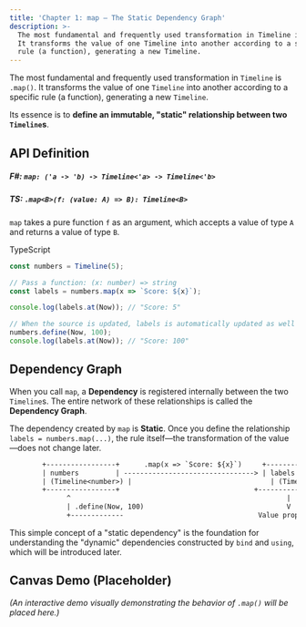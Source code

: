 ```yaml
---
title: 'Chapter 1: map — The Static Dependency Graph'
description: >-
  The most fundamental and frequently used transformation in Timeline is .map().
  It transforms the value of one Timeline into another according to a specific
  rule (a function), generating a new Timeline.
---
```

The most fundamental and frequently used transformation in `Timeline` is `.map()`. It transforms the value of one `Timeline` into another according to a specific rule (a function), generating a new `Timeline`.

Its essence is to **define an immutable, "static" relationship between two `Timeline`s**.

## API Definition

##### F#: `map: ('a -> 'b) -> Timeline<'a> -> Timeline<'b>`

##### TS: `.map<B>(f: (value: A) => B): Timeline<B>`

`map` takes a pure function `f` as an argument, which accepts a value of type `A` and returns a value of type `B`.

TypeScript

```ts
const numbers = Timeline(5);

// Pass a function: (x: number) => string
const labels = numbers.map(x => `Score: ${x}`);

console.log(labels.at(Now)); // "Score: 5"

// When the source is updated, labels is automatically updated as well
numbers.define(Now, 100);
console.log(labels.at(Now)); // "Score: 100"
```

## Dependency Graph

When you call `map`, a **Dependency** is registered internally between the two `Timeline`s. The entire network of these relationships is called the **Dependency Graph**.

The dependency created by `map` is **Static**. Once you define the relationship `labels = numbers.map(...)`, the rule itself—the transformation of the value—does not change later.

```txt
        +-----------------+      .map(x => `Score: ${x}`)     +-----------------+
        | numbers         | --------------------------------> | labels          |
        | (Timeline<number>) |                                  | (Timeline<string>) |
        +-----------------+                                 +-----------------+
              ^                                                     |
              | .define(Now, 100)                                   V
              +-------------                                 Value propagates to "Score: 100"
```

This simple concept of a "static dependency" is the foundation for understanding the "dynamic" dependencies constructed by `bind` and `using`, which will be introduced later.

## Canvas Demo (Placeholder)

_(An interactive demo visually demonstrating the behavior of `.map()` will be placed here.)_
